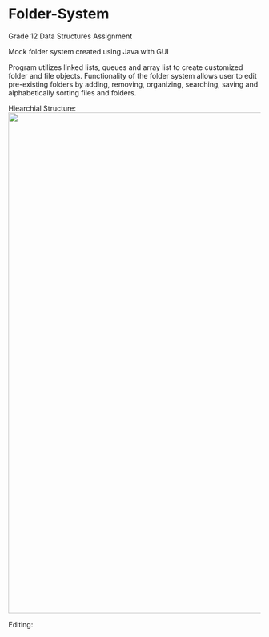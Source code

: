 # Folder-System
Grade 12 Data Structures Assignment

Mock folder system created using Java with GUI  

Program utilizes linked lists, queues and array list to create customized folder and file objects. Functionality of the folder system allows user to edit pre-existing folders by adding, removing, organizing, searching, saving and alphabetically sorting files and folders. 

Hiearchial Structure: 
<img src="README-IMAGES/Exemplar1.gif" height="1000">


Editing: 

